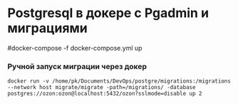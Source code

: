 # Postgresql в докере c Pgadmin и миграциями

#docker-compose -f docker-compose.yml up

### Ручной запуск миграции через докер
```
docker run -v /home/pk/Documents/DevOps/postgre/migrations:/migrations --network host migrate/migrate -path=/migrations/ -database postgres://ozon:ozon@localhost:5432/ozon?sslmode=disable up 2
```
